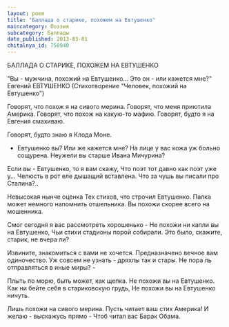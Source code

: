 ```yaml
---
layout: poem
title: "Баллада о старике, похожем на Евтушенко"
maincategory: Поэзия
subcategory: Баллады
date_published: 2013-03-01
chitalnya_id: 750940
---
```




БАЛЛАДА О СТАРИКЕ, ПОХОЖЕМ НА ЕВТУШЕНКО

"Вы - мужчина, похожий на Евтушенко...
Это он - или кажется мне?"
Евгений ЕВТУШЕНКО
(Стихотворение "Человек, 
похожий на Евтушенко")

Говорят, что похож я на сивого мерина.
Говорят, что меня приютила Америка.
Говорят, что похож на какую-то мафию.
Говорят, будто я на Евгения смахиваю.

Говорят, будто знаю я Клода Моне.
- Евтушенко вы? Или же кажется мне?
На лице у вас кожа уж больно сощурена.
Неужели вы старше Ивана Мичурина?

Если вы - Евтушенко, то я вам скажу,
Что поэт тот давно как поэт уже у...
Челюсть в рот еле дышащий вставлена.
Что за чушь вы писали про Сталина?..

Невысокая нынче оценка
Тех стихов, что строчил Евтушенко.
Палка может немного напомнить отшельника.
Вы похожи скорее всего на мошенника.

Смог сегодня я вас рассмотреть хорошенько -
Не похожи ни капли вы на Евтушенко,
Чьи стихи стадионы порой собирали.
Это было, скажите, старик, не вчера ли?

Извините, знакомиться с вами не хочется.
Предназначено вечное вам одиночество.
Уж совсем не узнать - дряхлы так и стары.
Не пора ль отправляться в иные миры? -

Плыть по морю, быть может, как щепка.
Не похожи вы на Евтушенко.
Как ни бейте себя в стариковскую грудь,
Не похожи вы на Евтушенко ничуть.

Лишь похожи на сивого мерина.
Пусть читает ваш стих Америка!
И желаю - выскажусь прямо -
Чтоб читал вас Барак Обама.






